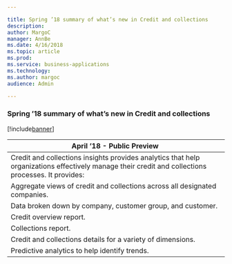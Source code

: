```yaml
---

title: Spring ’18 summary of what’s new in Credit and collections
description: 
author: MargoC
manager: AnnBe
ms.date: 4/16/2018
ms.topic: article
ms.prod: 
ms.service: business-applications
ms.technology: 
ms.author: margoc
audience: Admin

---
```

### Spring ’18 summary of what’s new in Credit and collections

[!include[banner](../../includes/banner.md)]




| April ’18 - Public Preview                                                                                                                         |
|----------------------------------------------------------------------------------------------------------------------------------------------------|
| Credit and collections insights provides analytics that help organizations effectively manage their credit and collections processes. It provides: |
| Aggregate views of credit and collections across all designated companies.                                                                         |
| Data broken down by company, customer group, and customer.                                                                                         |
| Credit overview report.                                                                                                                            |
| Collections report.                                                                                                                                |
| Credit and collections details for a variety of dimensions.                                                                                        |
| Predictive analytics to help identify trends.                                                                                                      |
